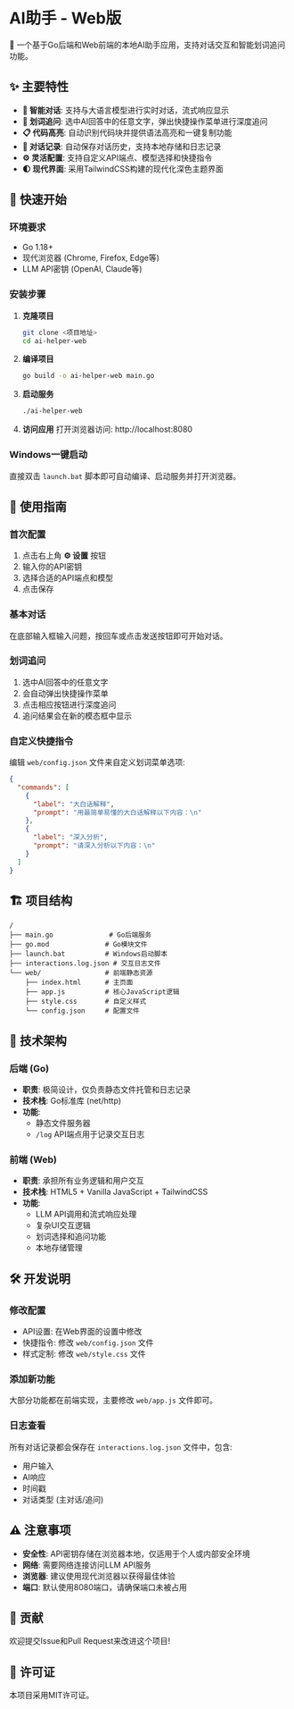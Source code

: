 # AI助手 - Web版

🤖 一个基于Go后端和Web前端的本地AI助手应用，支持对话交互和智能划词追问功能。

## ✨ 主要特性

- **💬 智能对话**: 支持与大语言模型进行实时对话，流式响应显示
- **🎯 划词追问**: 选中AI回答中的任意文字，弹出快捷操作菜单进行深度追问
- **📋 代码高亮**: 自动识别代码块并提供语法高亮和一键复制功能
- **💾 对话记录**: 自动保存对话历史，支持本地存储和日志记录
- **⚙️ 灵活配置**: 支持自定义API端点、模型选择和快捷指令
- **🌓 现代界面**: 采用TailwindCSS构建的现代化深色主题界面

## 🚀 快速开始

### 环境要求

- Go 1.18+
- 现代浏览器 (Chrome, Firefox, Edge等)
- LLM API密钥 (OpenAI, Claude等)

### 安装步骤

1. **克隆项目**
   ```bash
   git clone <项目地址>
   cd ai-helper-web
   ```

2. **编译项目**
   ```bash
   go build -o ai-helper-web main.go
   ```

3. **启动服务**
   ```bash
   ./ai-helper-web
   ```

4. **访问应用**
   打开浏览器访问: http://localhost:8080

### Windows一键启动

直接双击 `launch.bat` 脚本即可自动编译、启动服务并打开浏览器。

## 📖 使用指南

### 首次配置

1. 点击右上角 **⚙️ 设置** 按钮
2. 输入你的API密钥
3. 选择合适的API端点和模型
4. 点击保存

### 基本对话

在底部输入框输入问题，按回车或点击发送按钮即可开始对话。

### 划词追问

1. 选中AI回答中的任意文字
2. 会自动弹出快捷操作菜单
3. 点击相应按钮进行深度追问
4. 追问结果会在新的模态框中显示

### 自定义快捷指令

编辑 `web/config.json` 文件来自定义划词菜单选项:

```json
{
  "commands": [
    {
      "label": "大白话解释",
      "prompt": "用最简单易懂的大白话解释以下内容：\n"
    },
    {
      "label": "深入分析",
      "prompt": "请深入分析以下内容：\n"
    }
  ]
}
```

## 🏗️ 项目结构

```
/
├── main.go              # Go后端服务
├── go.mod              # Go模块文件
├── launch.bat          # Windows启动脚本
├── interactions.log.json # 交互日志文件
└── web/                # 前端静态资源
    ├── index.html      # 主页面
    ├── app.js          # 核心JavaScript逻辑
    ├── style.css       # 自定义样式
    └── config.json     # 配置文件
```

## 🔧 技术架构

### 后端 (Go)

- **职责**: 极简设计，仅负责静态文件托管和日志记录
- **技术栈**: Go标准库 (net/http)
- **功能**:
  - 静态文件服务器
  - `/log` API端点用于记录交互日志

### 前端 (Web)

- **职责**: 承担所有业务逻辑和用户交互
- **技术栈**: HTML5 + Vanilla JavaScript + TailwindCSS
- **功能**:
  - LLM API调用和流式响应处理
  - 复杂UI交互逻辑
  - 划词选择和追问功能
  - 本地存储管理

## 🛠️ 开发说明

### 修改配置

- API设置: 在Web界面的设置中修改
- 快捷指令: 修改 `web/config.json` 文件
- 样式定制: 修改 `web/style.css` 文件

### 添加新功能

大部分功能都在前端实现，主要修改 `web/app.js` 文件即可。

### 日志查看

所有对话记录都会保存在 `interactions.log.json` 文件中，包含:
- 用户输入
- AI响应
- 时间戳
- 对话类型 (主对话/追问)

## ⚠️ 注意事项

- **安全性**: API密钥存储在浏览器本地，仅适用于个人或内部安全环境
- **网络**: 需要网络连接访问LLM API服务
- **浏览器**: 建议使用现代浏览器以获得最佳体验
- **端口**: 默认使用8080端口，请确保端口未被占用

## 🤝 贡献

欢迎提交Issue和Pull Request来改进这个项目!

## 📄 许可证

本项目采用MIT许可证。


